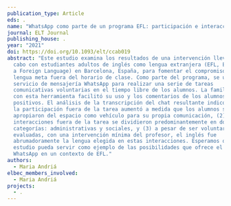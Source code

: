```yaml
---
publication_type: Article
eds: .
name: "WhatsApp como parte de un programa EFL: participación e interacción"
journal: ELT Journal
publishing_house: .
year: "2021"
doi: https://doi.org/10.1093/elt/ccab019
abstract: "Este estudio examina los resultados de una intervención llevada a
  cabo con estudiantes adultos de inglés como lengua extranjera (EFL, English as
  a Foreign Language) en Barcelona, España, para fomentar el compromiso con la
  lengua meta fuera del horario de clase. Como parte del programa, se utilizó el
  servicio de mensajería WhatsApp para realizar una serie de tareas
  comunicativas voluntarias en el tiempo libre de los alumnos. La familiaridad
  con esta herramienta facilitó su uso y los comentarios de los alumnos fueron
  positivos. El análisis de la transcripción del chat resultante indicó que (1)
  la participación fuera de la tarea aumentó a medida que los alumnos se
  apropiaron del espacio como vehículo para su propia comunicación, (2) las
  interacciones fuera de la tarea se dividieron predominantemente en dos
  categorías: administrativas y sociales, y (3) a pesar de ser voluntarias y no
  evaluadas, con una intervención mínima del profesor, el inglés fue
  abrumadoramente la lengua elegida en estas interacciones. Esperamos que este
  estudio pueda servir como ejemplo de las posibilidades que ofrece el medio
  WhatsApp en un contexto de EFL."
authors:
  - Maria Andriá
elbec_members_involved:
  - Maria Andriá
projects:
  - .
---
```

